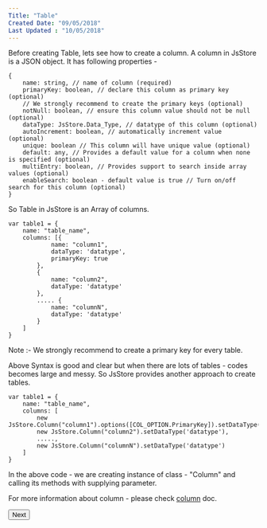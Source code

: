 ```yaml
---
Title: "Table"
Created Date: "09/05/2018"
Last Updated : "10/05/2018"
---
```


Before creating Table, lets see how to create a column. A column in JsStore is a JSON object. It has following properties -

```
{
    name: string, // name of column (required)
    primaryKey: boolean, // declare this column as primary key (optional)
    // We strongly recommend to create the primary keys (optional)
    notNull: boolean, // ensure this column value should not be null (optional)
    dataType: JsStore.Data_Type, // datatype of this column (optional)
    autoIncrement: boolean, // automatically increment value (optional)
    unique: boolean // This column will have unique value (optional)
    default: any, // Provides a default value for a column when none is specified (optional)
    multiEntry: boolean, // Provides support to search inside array values (optional)
    enableSearch: boolean - default value is true // Turn on/off search for this column (optional)
}
```

So Table in JsStore is an Array of columns.

```
var table1 = {
    name: "table_name",
    columns: [{
            name: "column1",
            dataType: 'datatype',
            primaryKey: true
        },
        {
            name: "column2",
            dataType: 'datatype'
        },
        ..... {
            name: "columnN",
            dataType: 'datatype'
        }
    ]
}
```

Note :- We strongly recommend to create a primary key for every table.

Above Syntax is good and clear but when there are lots of tables - codes becomes large and messy. So JsStore provides another approach to create tables.

```
var table1 = {
    name: "table_name",
    columns: [
        new JsStore.Column("column1").options([COL_OPTION.PrimaryKey]).setDataType('datatype'),
        new JsStore.Column("column2").setDataType('datatype'),
        .....,
        new JsStore.Column("columnN").setDataType('datatype')
    ]
}
```
In the above code - we are creating instance of class - "Column" and calling its methods with supplying parameter.

For more information about column - please check [column](/tutorial/column) doc.

<p class="margin-top-40px center-align">
    <button class="btn info btnNext">Next</button>
</p>